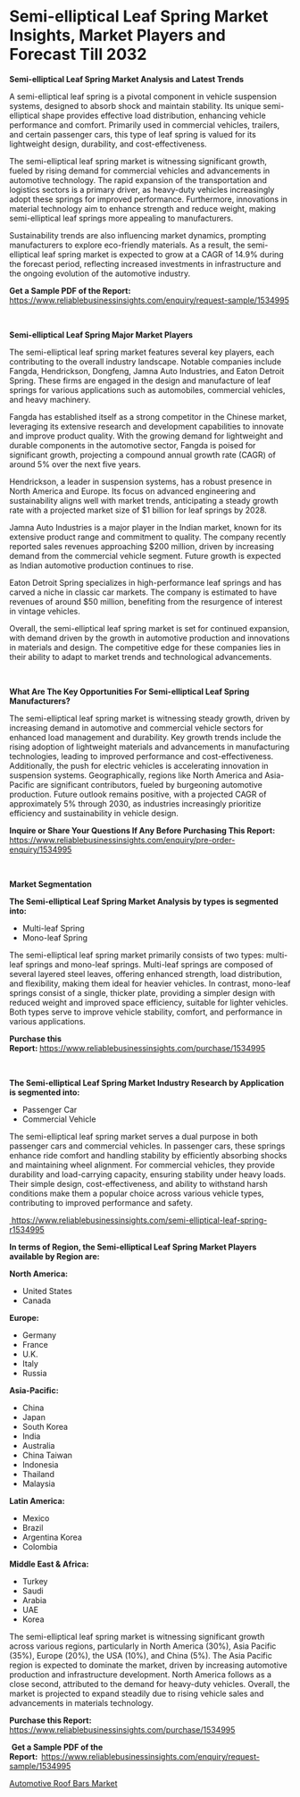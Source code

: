 <p><h1>Semi-elliptical Leaf Spring Market Insights, Market Players and Forecast Till 2032</h1></p><p><strong>Semi-elliptical Leaf Spring Market Analysis and Latest Trends</strong></p>
<p><p>A semi-elliptical leaf spring is a pivotal component in vehicle suspension systems, designed to absorb shock and maintain stability. Its unique semi-elliptical shape provides effective load distribution, enhancing vehicle performance and comfort. Primarily used in commercial vehicles, trailers, and certain passenger cars, this type of leaf spring is valued for its lightweight design, durability, and cost-effectiveness.</p><p>The semi-elliptical leaf spring market is witnessing significant growth, fueled by rising demand for commercial vehicles and advancements in automotive technology. The rapid expansion of the transportation and logistics sectors is a primary driver, as heavy-duty vehicles increasingly adopt these springs for improved performance. Furthermore, innovations in material technology aim to enhance strength and reduce weight, making semi-elliptical leaf springs more appealing to manufacturers.</p><p>Sustainability trends are also influencing market dynamics, prompting manufacturers to explore eco-friendly materials. As a result, the semi-elliptical leaf spring market is expected to grow at a CAGR of 14.9% during the forecast period, reflecting increased investments in infrastructure and the ongoing evolution of the automotive industry.</p></p>
<p><strong>Get a Sample PDF of the Report:&nbsp;</strong> <a href="https://www.reliablebusinessinsights.com/enquiry/request-sample/1534995?utm_campaign=2737&utm_medium=2&utm_source=Github&utm_content=ia&utm_term=30032025&utm_id=semi-elliptical-leaf-spring">https://www.reliablebusinessinsights.com/enquiry/request-sample/1534995</a></p>
<p>&nbsp;</p>
<p><strong>Semi-elliptical Leaf Spring Major Market Players</strong></p>
<p><p>The semi-elliptical leaf spring market features several key players, each contributing to the overall industry landscape. Notable companies include Fangda, Hendrickson, Dongfeng, Jamna Auto Industries, and Eaton Detroit Spring. These firms are engaged in the design and manufacture of leaf springs for various applications such as automobiles, commercial vehicles, and heavy machinery.</p><p>Fangda has established itself as a strong competitor in the Chinese market, leveraging its extensive research and development capabilities to innovate and improve product quality. With the growing demand for lightweight and durable components in the automotive sector, Fangda is poised for significant growth, projecting a compound annual growth rate (CAGR) of around 5% over the next five years.</p><p>Hendrickson, a leader in suspension systems, has a robust presence in North America and Europe. Its focus on advanced engineering and sustainability aligns well with market trends, anticipating a steady growth rate with a projected market size of $1 billion for leaf springs by 2028.</p><p>Jamna Auto Industries is a major player in the Indian market, known for its extensive product range and commitment to quality. The company recently reported sales revenues approaching $200 million, driven by increasing demand from the commercial vehicle segment. Future growth is expected as Indian automotive production continues to rise.</p><p>Eaton Detroit Spring specializes in high-performance leaf springs and has carved a niche in classic car markets. The company is estimated to have revenues of around $50 million, benefiting from the resurgence of interest in vintage vehicles.</p><p>Overall, the semi-elliptical leaf spring market is set for continued expansion, with demand driven by the growth in automotive production and innovations in materials and design. The competitive edge for these companies lies in their ability to adapt to market trends and technological advancements.</p></p>
<p>&nbsp;</p>
<p><strong>What Are The Key Opportunities For Semi-elliptical Leaf Spring Manufacturers?</strong></p>
<p><p>The semi-elliptical leaf spring market is witnessing steady growth, driven by increasing demand in automotive and commercial vehicle sectors for enhanced load management and durability. Key growth trends include the rising adoption of lightweight materials and advancements in manufacturing technologies, leading to improved performance and cost-effectiveness. Additionally, the push for electric vehicles is accelerating innovation in suspension systems. Geographically, regions like North America and Asia-Pacific are significant contributors, fueled by burgeoning automotive production. Future outlook remains positive, with a projected CAGR of approximately 5% through 2030, as industries increasingly prioritize efficiency and sustainability in vehicle design.</p></p>
<p><strong>Inquire or Share Your Questions If Any Before Purchasing This Report:</strong> <a href="https://www.reliablebusinessinsights.com/enquiry/pre-order-enquiry/1534995?utm_campaign=2737&utm_medium=2&utm_source=Github&utm_content=ia&utm_term=30032025&utm_id=semi-elliptical-leaf-spring">https://www.reliablebusinessinsights.com/enquiry/pre-order-enquiry/1534995</a></p>
<p>&nbsp;</p>
<p><strong>Market Segmentation</strong></p>
<p><strong>The Semi-elliptical Leaf Spring Market Analysis by types is segmented into:</strong></p>
<p><ul><li>Multi-leaf Spring</li><li>Mono-leaf Spring</li></ul></p>
<p><p>The semi-elliptical leaf spring market primarily consists of two types: multi-leaf springs and mono-leaf springs. Multi-leaf springs are composed of several layered steel leaves, offering enhanced strength, load distribution, and flexibility, making them ideal for heavier vehicles. In contrast, mono-leaf springs consist of a single, thicker plate, providing a simpler design with reduced weight and improved space efficiency, suitable for lighter vehicles. Both types serve to improve vehicle stability, comfort, and performance in various applications.</p></p>
<p><strong>Purchase this Report:&nbsp;</strong><a href="https://www.reliablebusinessinsights.com/purchase/1534995?utm_campaign=2737&utm_medium=2&utm_source=Github&utm_content=ia&utm_term=30032025&utm_id=semi-elliptical-leaf-spring">https://www.reliablebusinessinsights.com/purchase/1534995</a></p>
<p>&nbsp;</p>
<p><strong>The Semi-elliptical Leaf Spring Market Industry Research by Application is segmented into:</strong></p>
<p><ul><li>Passenger Car</li><li>Commercial Vehicle</li></ul></p>
<p><p>The semi-elliptical leaf spring market serves a dual purpose in both passenger cars and commercial vehicles. In passenger cars, these springs enhance ride comfort and handling stability by efficiently absorbing shocks and maintaining wheel alignment. For commercial vehicles, they provide durability and load-carrying capacity, ensuring stability under heavy loads. Their simple design, cost-effectiveness, and ability to withstand harsh conditions make them a popular choice across various vehicle types, contributing to improved performance and safety.</p></p>
<p><a href="https://www.reliablebusinessinsights.com/semi-elliptical-leaf-spring-r1534995?utm_campaign=2737&utm_medium=2&utm_source=Github&utm_content=ia&utm_term=30032025&utm_id=semi-elliptical-leaf-spring">&nbsp;https://www.reliablebusinessinsights.com/semi-elliptical-leaf-spring-r1534995</a></p>
<p><strong>In terms of Region, the Semi-elliptical Leaf Spring Market Players available by Region are:</strong></p>
<p>
    <p> <strong> North America: </strong>
        <ul>
            <li>United States</li>
            <li>Canada</li>
        </ul>
        </p> 
    <p> <strong> Europe: </strong>
        <ul>
            <li>Germany</li>
            <li>France</li>
            <li>U.K.</li>
            <li>Italy</li>
            <li>Russia</li>
        </ul>
        </p> 
    <p> <strong> Asia-Pacific: </strong>
        <ul>
            <li>China</li>
            <li>Japan</li>
            <li>South Korea</li>
            <li>India</li>
            <li>Australia</li>
            <li>China Taiwan</li>
            <li>Indonesia</li>
            <li>Thailand</li>
            <li>Malaysia</li>
        </ul>
        </p> 
    <p> <strong> Latin America: </strong>
        <ul>
            <li>Mexico</li>
            <li>Brazil</li>
            <li>Argentina Korea</li>
            <li>Colombia</li>
        </ul>
        </p> 
    <p> <strong> Middle East & Africa: </strong>
        <ul>
            <li>Turkey</li>
            <li>Saudi</li>
            <li>Arabia</li>
            <li>UAE</li>
            <li>Korea</li>
        </ul>
    </p>
    </p>
<p><p>The semi-elliptical leaf spring market is witnessing significant growth across various regions, particularly in North America (30%), Asia Pacific (35%), Europe (20%), the USA (10%), and China (5%). The Asia Pacific region is expected to dominate the market, driven by increasing automotive production and infrastructure development. North America follows as a close second, attributed to the demand for heavy-duty vehicles. Overall, the market is projected to expand steadily due to rising vehicle sales and advancements in materials technology.</p></p>
<p><strong>Purchase this Report: </strong><a href="https://www.reliablebusinessinsights.com/purchase/1534995?utm_campaign=2737&utm_medium=2&utm_source=Github&utm_content=ia&utm_term=30032025&utm_id=semi-elliptical-leaf-spring">https://www.reliablebusinessinsights.com/purchase/1534995</a></p>
<p>&nbsp;<strong>Get a Sample PDF of the Report:&nbsp;&nbsp;</strong><a href="https://www.reliablebusinessinsights.com/enquiry/request-sample/1534995?utm_campaign=2737&utm_medium=2&utm_source=Github&utm_content=ia&utm_term=30032025&utm_id=semi-elliptical-leaf-spring">https://www.reliablebusinessinsights.com/enquiry/request-sample/1534995</a></p>
<p><strong></strong></p>
<p><p><a href="https://github.com/nabadeneme/Market-Research-Report-List-1/blob/main/automotive-roof-bars-market.md?utm_campaign=2737&utm_medium=2&utm_source=Github&utm_content=ia&utm_term=30032025&utm_id=semi-elliptical-leaf-spring">Automotive Roof Bars Market</a></p></p>